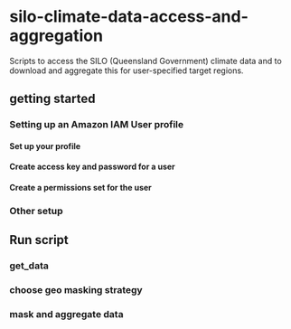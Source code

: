 # silo-climate-data-access-and-aggregation
Scripts to access the SILO (Queensland Government) climate data and to download and aggregate this for user-specified target regions. 

## getting started

### Setting up an Amazon IAM User profile

#### Set up your profile

#### Create access key and password for a user

#### Create a permissions set for the user

### Other setup


## Run script


### get_data


### choose geo masking strategy


### mask and aggregate data


